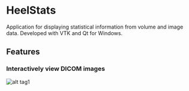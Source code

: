 # HeelStats
Application for displaying statistical information from volume and image data. Developed with VTK and Qt for Windows.

## Features
### Interactively view DICOM images
![alt tag1](https://github.com/jperdomo23/HeelStats/blob/master/Screenshots/DICOM_Slider.PNG)
